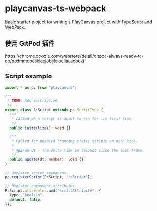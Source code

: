 # playcanvas-ts-webpack

Basic starter project for writing a PlayCanvas project with TypeScript and WebPack.

## 使用 GitPod 插件

https://chrome.google.com/webstore/detail/gitpod-always-ready-to-co/dodmmooeoklaejobgleioelladacbeki

## Script example

```ts
import * as pc from "playcanvas";

/**
 * TODO: Add description.
 */
export class PcScript extends pc.ScriptType {
  /**
   * Called when script is about to run for the first time.
   */
  public initialize(): void {}

  /**
   * Called for enabled (running state) scripts on each tick.
   *
   * @param dt - The delta time in seconds since the last frame.
   */
  public update(dt: number): void {}
}

// Register script copmonent.
pc.registerScript(PcScript, "pcScript");

// Register component attributes.
PcScript.attributes.add("scriptAttribute", {
  type: "boolean",
  default: false,
});
```
